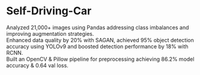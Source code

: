 # Self-Driving-Car
Analyzed 21,000+ images using Pandas addressing class imbalances and improving augmentation strategies.
<br>
Enhanced data quality by 20% with SAGAN, achieved 95% object detection accuracy using YOLOv9 and boosted
detection performance by 18% with RCNN.
<br>
Built an OpenCV & Pillow pipeline for preprocessing achieving 86.2% model accuracy & 0.64 val loss.
